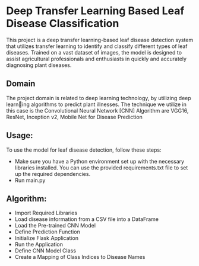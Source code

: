 # Deep Transfer Learning Based Leaf Disease Classification
This project is a deep transfer learning-based leaf disease detection system that utilizes transfer learning to identify and classify different types of leaf diseases. Trained on a vast dataset of images, the model is designed to assist agricultural professionals and enthusiasts in quickly and accurately diagnosing plant diseases.
## Domain
The project domain is related to deep learning technology, by utilizing deep learning algorithms to predict plant illnesses. The technique we utilize in this case is the
Convolutional Neural Network [CNN] Algorithm are VGG16, ResNet, Inception v2,
Mobile Net for Disease Prediction
## Usage:
To use the model for leaf disease detection, follow these steps:
- Make sure you have a Python environment set up with the necessary libraries installed. You can use the provided requirements.txt file to set up the required dependencies.
- Run main.py
  
## Algorithm:
- Import Required Libraries
- Load disease information from a CSV file into a DataFrame
- Load the Pre-trained CNN Model
- Define Prediction Function
- Initialize Flask Application
- Run the Application
- Define CNN Model Class
- Create a Mapping of Class Indices to Disease Names
